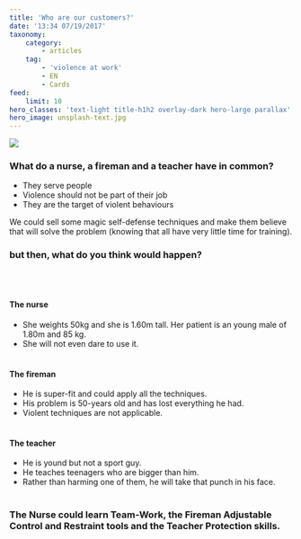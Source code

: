 ```yaml
---
title: 'Who are our customers?'
date: '13:34 07/19/2017'
taxonomy:
    category:
        - articles
    tag:
        - 'violence at work'
        - EN
        - Cards
feed:
    limit: 10
hero_classes: 'text-light title-h1h2 overlay-dark hero-large parallax'
hero_image: unsplash-text.jpg
---
```


![](https://yoursafety.training/images/my-customers.jpg)
### **What do a nurse, a fireman and a teacher have in common?**

* They serve people
* Violence should not be part of their job
* They are the target of violent behaviours


We could sell some magic self-defense techniques and make them believe that will solve the problem (knowing that all have very little time for training).

### **but then, what do you think would happen?**  
<br><br>
#### The nurse
* She weights 50kg and she is 1.60m tall. Her patient is an young male of 1.80m and 85 kg.
* She will not even dare to use it.
<br><br>
#### The fireman
* He is super-fit and could apply all the techniques.
* His problem is 50-years old and has lost everything he had.
* Violent techniques are not applicable.
<br><br>
#### The teacher
* He is yound but not a sport guy.
* He teaches teenagers who are bigger than him.
* Rather than harming one of them, he will take that punch in his face.
<br><br>
### The Nurse could learn **Team-Work**, the Fireman **Adjustable Control and Restraint tools** and the Teacher **Protection skills**.